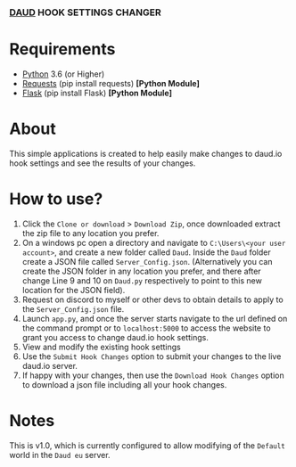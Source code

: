 ### [DAUD](daud.io) HOOK SETTINGS CHANGER

# Requirements
* [Python](https://www.python.org) 3.6 (or Higher) 
* [Requests](https://pypi.org/project/requests) (pip install requests) **[Python Module]**
* [Flask](https://pypi.org/project/Flask/) (pip install Flask) **[Python Module]**

# About
This simple applications is created to help easily make changes to daud.io hook settings and see the results of your changes. 

# How to use?
1. Click the `Clone or download` > `Download Zip`, once downloaded extract the zip file to any location you prefer.
2. On a windows pc open a directory and navigate to `C:\Users\<your user account>`, and create a new folder called `Daud`. Inside the `Daud` folder create a JSON file called `Server_Config.json`. (Alternatively you can create the JSON folder in any location you prefer, and there after change Line 9 and 10 on `Daud.py` respectively to point to this new location for the JSON field).
3. Request on discord to myself or other devs to obtain details to apply to the `Server_Config.json` file.
4. Launch `app.py`, and once the server starts navigate to the url defined on the command prompt or to `localhost:5000` to access the website to grant you access to change daud.io hook settings.
5. View and modify the existing hook settings 
6. Use the `Submit Hook Changes` option to submit your changes to the live daud.io server.
7. If happy with your changes, then use the `Download Hook Changes` option to download a json file including all your hook changes.

# Notes
This is v1.0, which is currently configured to allow modifying of the `Default` world in the `Daud eu` server. 
